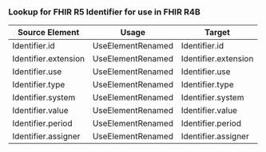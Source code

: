 ### Lookup for FHIR R5 Identifier for use in FHIR R4B

| Source Element | Usage | Target |
| -------------- | ----- | ------ |
| Identifier.id | UseElementRenamed | Identifier.id |
| Identifier.extension | UseElementRenamed | Identifier.extension |
| Identifier.use | UseElementRenamed | Identifier.use |
| Identifier.type | UseElementRenamed | Identifier.type |
| Identifier.system | UseElementRenamed | Identifier.system |
| Identifier.value | UseElementRenamed | Identifier.value |
| Identifier.period | UseElementRenamed | Identifier.period |
| Identifier.assigner | UseElementRenamed | Identifier.assigner |
